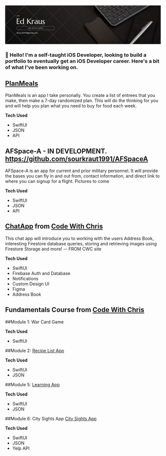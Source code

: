 ![Banor](Banor.png)  

### 👋 Hello! I'm a self-taught iOS Developer, looking to build a portfolio to eventually get an iOS Developer career. Here's a bit of what I've been working on.

## [PlanMeals](https://github.com/sourkraut1991/Hungry-)
PlanMeals is an app I take personally. You create a list of entrees that you make, then make a 7-day randomized plan. This will do the thinking for you and will help you plan what you need to buy for food each week.  
<p align="center">
<!-- Add Images -->
 </p>

**Tech Used**
-  SwiftUI
-  JSON
-  API

## AFSpace-A - IN DEVELOPMENT. https://github.com/sourkraut1991/AFSpaceA
AFSpace-A is an app for current and prior military personnel. It will provide the bases you can fly in and out from, contact information, and direct link to where you can signup for a flight. Pictures to come 
<p align="center">
<!-- Add Images -->
 </p>

**Tech Used**
-  SwiftUI
-  JSON
-  API


## [ChatApp](https://github.com/sourkraut1991/SwiftUI-Chat) from [Code With Chris](https://learn.codewithchris.com/courses/chat)

This chat app will introduce you to working with the users Address Book, interesting Firestore database queries, storing and retrieving images using Firestore Storage and more! -- FROM CWC site
<p align="center">
<!-- Add Images -->
 </p>

**Tech Used**

- SwiftUI
- Firebase Auth and Database
- Notifications
- Custom Design UI
- Figma
- Address Book

## Fundamentals Course from [Code With Chris](https://learn.codewithchris.com/courses/foundations)

##Module 1: War Card Game
<!-- Add Images -->
**Tech Used**
-  SwiftUI

##Module 2: [Recipe List App](https://github.com/sourkraut1991/Recipe-List-App)
<!-- Add Images -->

**Tech Used**
-  SwiftUI
-  JSON

##Module 5: [Learning App](https://github.com/sourkraut1991/LearningApp)
<!-- Add Images --> 

**Tech Used**
-  SwiftUI
-  JSON

##Module 6: City Sights App
[City Sights App](https://github.com/sourkraut1991/City-Sights-App)
<!-- Add Images -->

**Tech Used**
-  SwiftUI
-  JSON
-  Yelp API


